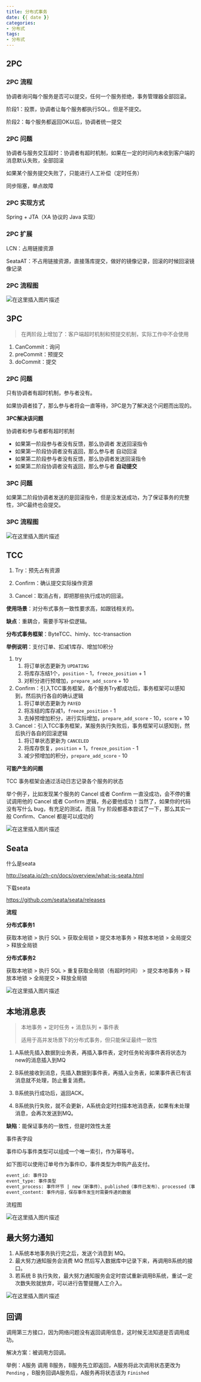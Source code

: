 ```yaml
---
title: 分布式事务
date: {{ date }}
categories:
- 分布式
tags:
- 分布式
---
```


## 2PC

### 2PC 流程

协调者询问每个服务是否可以提交，任何一个服务拒绝，事务管理器全部回滚。

阶段1：投票，协调者让每个服务都执行SQL，但是不提交。

阶段2：每个服务都返回OK以后，协调者统一提交

### 2PC 问题

协调者与服务交互超时：协调者有超时机制，如果在一定的时间内未收到客户端的消息默认失败，全部回滚

如果某个服务提交失败了，只能进行人工补偿（定时任务）

同步阻塞，单点故障

### 2PC 实现方式

Spring + JTA（XA 协议的 Java 实现）

### 2PC 扩展

LCN：占用链接资源

SeataAT：不占用链接资源，直接落库提交，做好的镜像记录，回滚的时候回滚镜像记录

### 2PC 流程图

![在这里插入图片描述](https://img-blog.csdnimg.cn/20210303100135119.png?x-oss-process=image/watermark,type_ZmFuZ3poZW5naGVpdGk,shadow_10,text_aHR0cHM6Ly9ibG9nLmNzZG4ubmV0L3dlaXhpbl80MjEwMzAyNg==,size_16,color_FFFFFF,t_70)

## 3PC

> 在两阶段上增加了：客户端超时机制和预提交机制，实际工作中不会使用

1. CanCommit：询问
2. preCommit：预提交
3. doCommit：提交

### 2PC 问题

只有协调者有超时机制，参与者没有。

如果协调者挂了，那么参与者将会一直等待，3PC是为了解决这个问题而出现的。

**3PC解决该问题**

协调者和参与者都有超时机制

- 如果第一阶段参与者没有反馈，那么协调者 发送回滚指令
- 如果第一阶段协调者没有返回，那么参与者 自动回滚
- 如果第二阶段参与者没有反馈，那么协调者发送回滚指令
- 如果第二阶段协调者没有返回，那么参与者 **自动提交**

### 3PC 问题

如果第二阶段协调者发送的是回滚指令，但是没发送成功，为了保证事务的完整性，3PC最终也会提交。

### 3PC 流程图

![在这里插入图片描述](https://img-blog.csdnimg.cn/20210124101902970.png?x-oss-process=image/watermark,type_ZmFuZ3poZW5naGVpdGk,shadow_10,text_aHR0cHM6Ly9ibG9nLmNzZG4ubmV0L3dlaXhpbl80MjEwMzAyNg==,size_16,color_FFFFFF,t_70)

## TCC

1. Try：预先占有资源

2. Confirm：确认提交实际操作资源

3. Cancel：取消占有，即把那些执行成功的回滚。

**使用场景**：对分布式事务一致性要求高，如跟钱相关的。

**缺点**：重耦合，需要手写补偿逻辑。

**分布式事务框架**：ByteTCC、himly、tcc-transaction

**举例说明**：支付订单、扣减1库存、增加10积分

1. try
   1. 将订单状态更新为 `UPDATING`
   2. 将库存冻结1个，`position` - 1，`freeze_position` + 1
   3. 对积分进行预增加，`prepare_add_score` + 10
2. Confirm：引入TCC事务框架，各个服务Try都成功后，事务框架可以感知到，然后执行各自的确认逻辑
   1. 将订单状态更新为 `PAYED`
   2. 将冻结的库存减1，`freeze_position` - 1
   3. 去掉预增加积分，进行实际增加，`prepare_add_score` - 10，`score` + 10
3. Cancel：引入TCC事务框架，某服务执行失败后，事务框架可以感知到，然后执行各自的回滚逻辑
   1. 将订单状态更新为 `CANCELED`
   2. 将库存恢复，`position` + 1，`freeze_position` - 1
   3. 减少预增加的积分，`prepare_add_score` - 10

**可能产生的问题**

TCC 事务框架会通过活动日志记录各个服务的状态

举个例子，比如发现某个服务的 Cancel 或者 Confirm 一直没成功，会不停的重试调用他的 Cancel 或者 Confirm 逻辑，务必要他成功！当然了，如果你的代码没有写什么 bug，有充足的测试，而且 Try 阶段都基本尝试了一下，那么其实一般 Confirm、Cancel 都是可以成功的

![在这里插入图片描述](https://img-blog.csdnimg.cn/20210106221025144.png?x-oss-process=image/watermark,type_ZmFuZ3poZW5naGVpdGk,shadow_10,text_aHR0cHM6Ly9ibG9nLmNzZG4ubmV0L3dlaXhpbl80MjEwMzAyNg==,size_16,color_FFFFFF,t_70)

## Seata

什么是seata

http://seata.io/zh-cn/docs/overview/what-is-seata.html

下载seata

https://github.com/seata/seata/releases



**流程**

**分布式事务1**

获取本地锁 > 执行 SQL > 获取全局锁 > 提交本地事务 > 释放本地锁 > 全局提交 > 释放全局锁

**分布式事务2**

获取本地锁 > 执行 SQL > 重复获取全局锁（有超时时间） > 提交本地事务 > 释放本地锁 > 全局提交 > 释放全局锁

![在这里插入图片描述](https://img-blog.csdnimg.cn/20210124195830118.png?x-oss-process=image/watermark,type_ZmFuZ3poZW5naGVpdGk,shadow_10,text_aHR0cHM6Ly9ibG9nLmNzZG4ubmV0L3dlaXhpbl80MjEwMzAyNg==,size_16,color_FFFFFF,t_70)

## 本地消息表

> 本地事务 + 定时任务 + 消息队列 + 事件表
>
> 适用于高并发场景下的分布式事务，但只能保证最终一致性

1. A系统先插入数据到业务表，再插入事件表，定时任务轮询事件表将状态为new的消息插入到MQ

2. B系统接收到消息，先插入数据到事件表，再插入业务表，如果事件表已有该消息就不处理，防止重复消费。
3. B系统执行成功后，返回ACK。
4. B系统执行失败，就不会更新，A系统会定时扫描本地消息表，如果有未处理消息，会再次发送到MQ。

**缺陷**：能保证事务的一致性，但是时效性太差

事件表字段

事件ID与事件类型可以组成一个唯一索引，作为幂等号。

如下图可以使用订单号作为事件ID，事件类型为申购产品支付。

```sql
event_id: 事件ID
event_type: 事件类型
event_process: 事件环节 | new（新事件）、published（事件已发布）、processed（事件已处理）
event_content: 事件内容，保存事件发生时需要传递的数据
```

流程图

![在这里插入图片描述](https://img-blog.csdnimg.cn/d5972095e62b4b299d8dd402dd5a7fd5.png)

## 最大努力通知

1. A系统本地事务执行完之后，发送个消息到 MQ。
2. 最大努力通知服务会消费 MQ 然后写入数据库中记录下来，再调用B系统的接口。
3. 若系统 B 执行失败，最大努力通知服务会定时尝试重新调用B系统，重试一定次数失败就放弃，可以进行告警提醒人工介入。

![在这里插入图片描述](https://img-blog.csdnimg.cn/20210124172031233.png?x-oss-process=image/watermark,type_ZmFuZ3poZW5naGVpdGk,shadow_10,text_aHR0cHM6Ly9ibG9nLmNzZG4ubmV0L3dlaXhpbl80MjEwMzAyNg==,size_16,color_FFFFFF,t_70)

## 回调

调用第三方接口，因为网络问题没有返回调用信息，这时候无法知道是否调用成功。

解决方案：被调用方回调。

举例：A服务 调用 B服务，B服务先立即返回，A服务将此次调用状态更改为 `Pending` ，B服务回调A服务后，A服务再将状态该为 `Finished`

